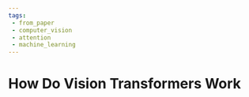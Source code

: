 ```yaml
---
tags:
 - from_paper 
 - computer_vision 
 - attention
 - machine_learning
---
```


# How Do Vision Transformers Work


